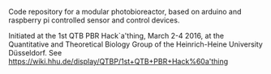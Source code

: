 
Code repository for a modular photobioreactor, based on arduino
and raspberry pi controlled sensor and control devices. 

Initiated at the 1st QTB PBR Hack`a'thing, March 2-4 2016, at
the Quantitative and Theoretical Biology Group of the Heinrich-Heine
University Düsseldorf. See
<https://wiki.hhu.de/display/QTBP/1st+QTB+PBR+Hack%60a'thing>
